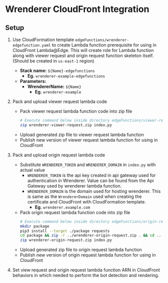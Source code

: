 # Wrenderer CloudFront Integration

## Setup

1. Use CloudFormation template `edgeFunctions/wrenderer-edgefunction.yaml` to
   create Lambda function prerequisite for using in CloudFront Lambda@Edge. This
   will create role for Lambda function along with viewer request and origin
   request function skeleton itself. (Should be created in `us-east-1` region)

   - **Stack name:** `${Name}-edgefunctions`
     - **Eg.** `wrenderer-example-edgefunctions`
   - **Parameters:**
     - **WrendererName:** `${Name}`
       - **Eg.** `wrenderer-example`

1. Pack and upload viewer request lambda code

   - Pack viewer request lambda function code into zip file
     ```bash
     # Execute command below inside directory edgeFunctions/viewer-request
     zip wrenderer-viewer-request.zip index.py
     ```
   - Upload generated zip file to viewer request lambda function
   - Publish new version of viewer request lambda function for using in
     CloudFront

1. Pack and upload origin request lambda code

   - Substitute `WRENDERER_TOKEN` and `WRENDERER_DOMAIN` in `index.py` with
     actual value
     - `WRENDERER_TOKEN` is the api key created in api gateway used for
       authentication in Wrenderer. Value can be found from the Api Gateway used
       by wrenderer lambda function.
     - `WRENDERER_DOMAIN` is the domain used for hosting wrenderer. This is same
       as the `WrendererDomain` used when creating the certificate and
       CloudFront with CloudFormation template.
       - **Eg.** `wrenderer.example.com`
   - Pack origin request lambda function code into zip file
     ```bash
     # Execute command below inside directory edgeFunctions/origin-request
     mkdir package
     pip3 install --target ./package requests
     cd package && zip -r ../wrenderer-origin-request.zip . && cd ..
     zip wrenderer-origin-request.zip index.py
     ```
   - Upload generated zip file to origin request lambda function
   - Publish new version of origin request lambda function for using in
     CloudFront

1. Set view request and origin request lambda function ARN in CloudFront
   behaviors in which needed to perform the bot detection and rendering.
